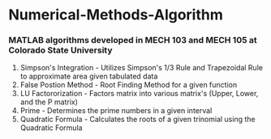 # Numerical-Methods-Algorithm
### MATLAB algorithms developed in MECH 103 and MECH 105 at Colorado State University 
1. Simpson's Integration - Utilizes Simpson's 1/3 Rule and Trapezoidal Rule to approximate area given tabulated data
2. False Postion Method - Root Finding Method for a given function
3. LU Factororization - Factors matrix into various matrix's (Upper, Lower, and the P matrix)
4. Prime - Determines the prime numbers in a given interval
5. Quadratic Formula - Calculates the roots of a given trinomial using the Quadratic Formula 
